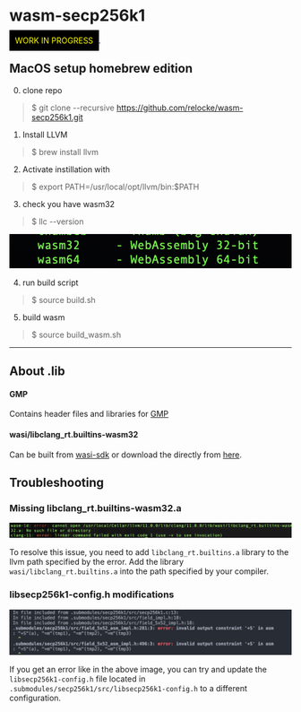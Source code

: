 # wasm-secp256k1

<span style="color:yellow;background:BLACK;padding:10px;">WORK IN PROGRESS</span>.


## MacOS setup homebrew edition

0. clone repo
> $ git clone --recursive https://github.com/relocke/wasm-secp256k1.git

1. Install LLVM
> $ brew install llvm
2. Activate instillation with
> $ export PATH=/usr/local/opt/llvm/bin:$PATH
3. check you have wasm32
> $ llc --version
<img src="static/wasm32-llc.png">

4. run build script
> $ source build.sh

5. build wasm

> $ source build_wasm.sh

--- 

## About .lib

#### GMP
Contains header files and libraries for [GMP](https://gmplib.org/)

#### wasi/libclang_rt.builtins-wasm32

Can be built from [wasi-sdk](https://github.com/WebAssembly/wasi-sdk) or download the directly from [here](https://github.com/WebAssembly/wasi-sdk/releases).


## Troubleshooting

### Missing libclang_rt.builtins-wasm32.a
<img src="static/error-linker.png">

To resolve this issue, you need to add `libclang_rt.builtins.a` library to the llvm path specified by the error.
Add the library `wasi/libclang_rt.builtins.a` into the path specified by your compiler.


### libsecp256k1-config.h modifications

<img src="static/config-errors.png">

If you get an error like in the above image, you can try and update the `libsecp256k1-config.h` file located in `.submodules/secp256k1/src/libsecp256k1-config.h` to a different configuration. 
